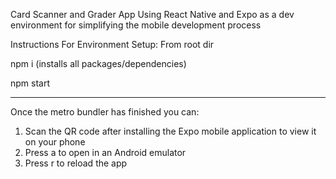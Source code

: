Card Scanner and Grader App Using React Native and Expo as a dev environment for simplifying the mobile development process

Instructions For Environment Setup:
From root dir

npm i (installs all packages/dependencies)

npm start

---

Once the metro bundler has finished you can:

1. Scan the QR code after installing the Expo mobile application to view it on your phone
2. Press a to open in an Android emulator
3. Press r to reload the app
